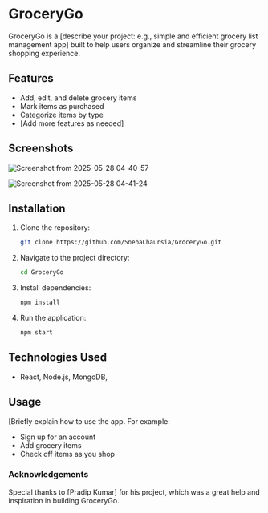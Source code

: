 # GroceryGo

GroceryGo is a [describe your project: e.g., simple and efficient grocery list management app] built to help users organize and streamline their grocery shopping experience.

## Features

- Add, edit, and delete grocery items
- Mark items as purchased
- Categorize items by type
- [Add more features as needed]

## Screenshots

![Screenshot from 2025-05-28 04-40-57](https://github.com/user-attachments/assets/0b5ff281-38ba-4505-8550-2901f8a895ec)

![Screenshot from 2025-05-28 04-41-24](https://github.com/user-attachments/assets/48e4dd2e-e62b-4ea9-8431-1cbb9f77a2d0)


## Installation

1. Clone the repository:
   ```bash
   git clone https://github.com/SnehaChaursia/GroceryGo.git
   ```
2. Navigate to the project directory:
   ```bash
   cd GroceryGo
   ```
3. Install dependencies:
   ```bash
   npm install
   ```
4. Run the application:
   ```bash
   npm start
   ```

## Technologies Used

-  React, Node.js, MongoDB, 

## Usage

[Briefly explain how to use the app. For example:  
- Sign up for an account  
- Add grocery items  
- Check off items as you shop  



### Acknowledgements

Special thanks to [Pradip Kumar] for his project, which was a great help and inspiration in building GroceryGo.
